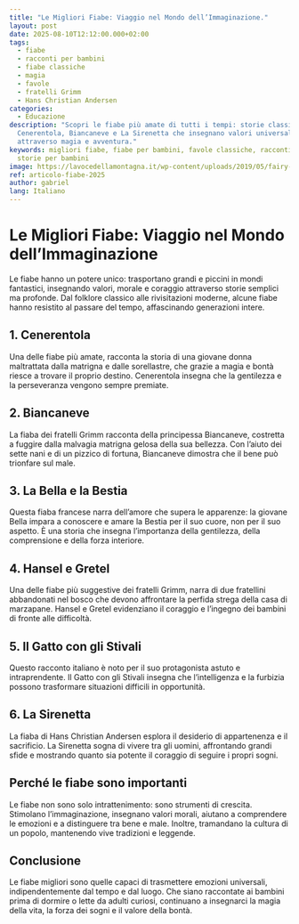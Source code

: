 ```yaml
---
title: "Le Migliori Fiabe: Viaggio nel Mondo dell’Immaginazione."
layout: post
date: 2025-08-10T12:12:00.000+02:00
tags:
  - fiabe
  - racconti per bambini
  - fiabe classiche
  - magia
  - favole
  - fratelli Grimm
  - Hans Christian Andersen
categories:
  - Educazione
description: "Scopri le fiabe più amate di tutti i tempi: storie classiche come
  Cenerentola, Biancaneve e La Sirenetta che insegnano valori universali
  attraverso magia e avventura."
keywords: migliori fiabe, fiabe per bambini, favole classiche, racconti magici,
  storie per bambini
image: https://lavocedellamontagna.it/wp-content/uploads/2019/05/fairy-tale-wood.jpg
ref: articolo-fiabe-2025
author: gabriel
lang: Italiano
---
```

# Le Migliori Fiabe: Viaggio nel Mondo dell’Immaginazione

Le fiabe hanno un potere unico: trasportano grandi e piccini in mondi fantastici, insegnando valori, morale e coraggio attraverso storie semplici ma profonde. Dal folklore classico alle rivisitazioni moderne, alcune fiabe hanno resistito al passare del tempo, affascinando generazioni intere.

## 1. Cenerentola
Una delle fiabe più amate, racconta la storia di una giovane donna maltrattata dalla matrigna e dalle sorellastre, che grazie a magia e bontà riesce a trovare il proprio destino. Cenerentola insegna che la gentilezza e la perseveranza vengono sempre premiate.

## 2. Biancaneve
La fiaba dei fratelli Grimm racconta della principessa Biancaneve, costretta a fuggire dalla malvagia matrigna gelosa della sua bellezza. Con l’aiuto dei sette nani e di un pizzico di fortuna, Biancaneve dimostra che il bene può trionfare sul male.

## 3. La Bella e la Bestia
Questa fiaba francese narra dell’amore che supera le apparenze: la giovane Bella impara a conoscere e amare la Bestia per il suo cuore, non per il suo aspetto. È una storia che insegna l’importanza della gentilezza, della comprensione e della forza interiore.

## 4. Hansel e Gretel
Una delle fiabe più suggestive dei fratelli Grimm, narra di due fratellini abbandonati nel bosco che devono affrontare la perfida strega della casa di marzapane. Hansel e Gretel evidenziano il coraggio e l’ingegno dei bambini di fronte alle difficoltà.

## 5. Il Gatto con gli Stivali
Questo racconto italiano è noto per il suo protagonista astuto e intraprendente. Il Gatto con gli Stivali insegna che l’intelligenza e la furbizia possono trasformare situazioni difficili in opportunità.

## 6. La Sirenetta
La fiaba di Hans Christian Andersen esplora il desiderio di appartenenza e il sacrificio. La Sirenetta sogna di vivere tra gli uomini, affrontando grandi sfide e mostrando quanto sia potente il coraggio di seguire i propri sogni.

## Perché le fiabe sono importanti
Le fiabe non sono solo intrattenimento: sono strumenti di crescita. Stimolano l’immaginazione, insegnano valori morali, aiutano a comprendere le emozioni e a distinguere tra bene e male. Inoltre, tramandano la cultura di un popolo, mantenendo vive tradizioni e leggende.

## Conclusione
Le fiabe migliori sono quelle capaci di trasmettere emozioni universali, indipendentemente dal tempo e dal luogo. Che siano raccontate ai bambini prima di dormire o lette da adulti curiosi, continuano a insegnarci la magia della vita, la forza dei sogni e il valore della bontà.
